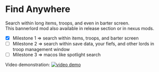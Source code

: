 Find Anywhere 
=======================
Search within long items, troops, and even in barter screen.  
This bannerlord mod also available in release section or in nexus mods.  

- [x] Milestone 1 => search within items, troops, and barter screen  
- [ ] Milestone 2 => search within save data, your fiefs, and other lords in troop management window  
- [ ] Milestone 3 => macos like spotlight search  

Video demonstration: 
[![video demo](https://i.ytimg.com/vi_webp/3_5grCLr6K8/maxresdefault.webp)](https://www.youtube.com/watch?v=3_5grCLr6K8&feature=youtu.be)
